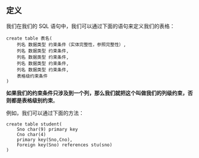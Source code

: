 ## 定义
我们在我们的 SQL 语句中，我们可以通过下面的语句来定义我们的表格：
```
create table 表名(
	列名 数据类型 约束条件（实体完整性，参照完整性）,
	列名 数据类型 约束条件,
	列名 数据类型 约束条件,
	列名 数据类型 约束条件,
	列名 数据类型 约束条件,
	表格级约束条件
)
```

**如果我们的约束条件只涉及到一个列，那么我们就把这个叫做我们的列级约束，否则都是表格级别约束**。

例如，我们可以通过下面的方法：
```
create table student(
	Sno char(9) primary key
	Cno char(4)
	primary key(Sno,Cno),
	Foreign key(Sno) references stu(sno)
)
```